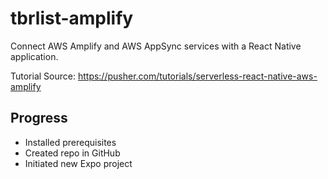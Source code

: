 # tbrlist-amplify
Connect AWS Amplify and AWS AppSync services with a React Native application.

Tutorial Source: https://pusher.com/tutorials/serverless-react-native-aws-amplify

## Progress
- Installed prerequisites
- Created repo in GitHub
- Initiated new Expo project
